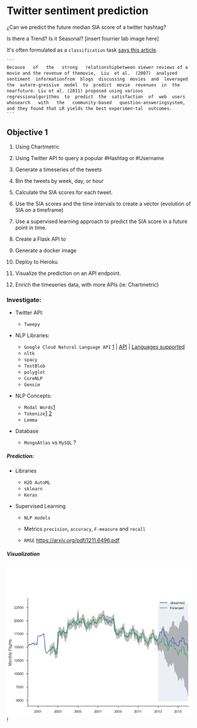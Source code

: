 # Twitter sentiment prediction

¿Can we predict the future median SIA score of a twitter hashtag?

Is there a Trend? Is it Seasonal?
[insert  fourrier lab image here]

It's often formulated as a `classification` task [says this article](https://www.ntu.edu.sg/home/axsun/paper/sun_jasist13a.pdf).

    ```
    Because   of   the   strong   relationshipbetween viewer reviews of a movie and the revenue of themovie,  Liu  et al.  (2007)  analyzed  sentiment  informationfrom  blogs  discussing  movies  and  leveraged  the  autore-gressive  model  to  predict  movie  revenues  in  the  nearfuture. Liu et al. (2011) proposed using various regressionalgorithms  to  predict  the  satisfaction  of  web  users  whosearch   with   the   community-based   question-answeringsystem, and they found that LR yields the best experimen-tal  outcomes.
    ```

## Objective 1

1. Using Chartmetric


1. Using Twitter API to query a popular #Hashtag or #Username 


2. Generate a timeseries of the tweets

4. Bin the tweets by week, day, or hour

3. Calculate the SIA scores for each tweet.

5. Use the SIA scores and the time intervals to create a vector (evolution of SIA on a timeframe)

6. Use a supervised learning approach to predict the SIA score in a future point in time.

7. Create a Flask API to 

8. Generate a docker image

9. Deploy to Heroku

10. Visualize the prediction on an API endpoint.

11. Enrich the timeseries data, with more APIs (ie: Chartmetric)


### Investigate:
- Twitter API:
    - `Tweepy`

- NLP Libraries: 
    - `Google Cloud Natural Language API` [1](https://cloud.google.com/natural-language) | [API](https://cloud.google.com/natural-language/docs/reference/rest/?apix=true) | [Languages supported](https://cloud.google.com/natural-language/docs/languages)
    - `nltk`
    - `spacy`
    - `TextBlob`
    - `polyglot`
    - `CoreNLP`
    - `Gensim`

-  NLP Concepts:
    - `Modal Words`[1](https://dzone.com/articles/nlp-analysis-python-using)
    - `Tokenize`[1](https://en.wikipedia.org/wiki/Lexical_analysis#Tokenization) [2]()
    - `Lemma`

- Database
    - `MongoAtlas` vs `MySQL` ?

##### Prediction:    
- Libraries
    - `H2O AutoML`
    - `sklearn`
    - `Keras`

- Supervised Learning
    - `NLP models`


    - Metrics `precision`, `accuracy`, `F-measure` and `recall`

    - `RMSE` https://arxiv.org/pdf/1211.6496.pdf

##### Visualization

![Prediction comparison graph](/INPUT/compare_prediction_gt.png)
!